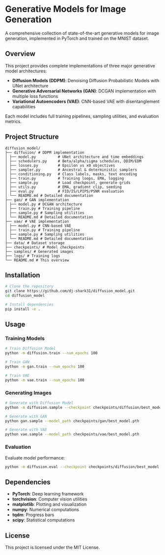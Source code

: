 # Generative Models for Image Generation

A comprehensive collection of state-of-the-art generative models for image generation, implemented in PyTorch and trained on the MNIST dataset.

## Overview

This project provides complete implementations of three major generative model architectures:

- **Diffusion Models (DDPM)**: Denoising Diffusion Probabilistic Models with UNet architecture
- **Generative Adversarial Networks (GAN)**: DCGAN implementation with multiple loss functions
- **Variational Autoencoders (VAE)**: CNN-based VAE with disentanglement capabilities

Each model includes full training pipelines, sampling utilities, and evaluation metrics.

## Project Structure

```
diffusion_model/
├── diffusion/ # DDPM implementation
│ ├── model.py          # UNet architecture and time embeddings
│ ├── schedulers.py     # Beta/alpha/sigma schedules, DDIM/EDM
│ ├── losses.py         # Epsilon vs x0 objectives
│ ├── sampler.py        # Ancestral & deterministic samplers
│ ├── conditioning.py   # Class labels, masks, text encoding
│ ├── train.py          # Training loops, EMA, logging
│ ├── sample.py         # Load checkpoint, generate grids
│ ├── utils.py          # EMA, gradient clip, seeding
│ ├── eval.py           # FID/IS/LPIPS/PSNR evaluation
│ └── README.md # Detailed documentation
├── gan/ # GAN implementation
│ ├── model.py # DCGAN architecture
│ ├── train.py # Training pipeline
│ ├── sample.py # Sampling utilities
│ └── README.md # Detailed documentation
├── vae/ # VAE implementation
│ ├── model.py # CNN-based VAE
│ ├── train.py # Training pipeline
│ ├── sample.py # Sampling utilities
│ └── README.md # Detailed documentation
├── data/ # Dataset storage
├── checkpoints/ # Model checkpoints
├── samples/ # Generated images
├── logs/ # Training logs
└── README.md # This overview
```

## Installation

```bash
# Clone the repository
git clone https://github.com/dj-shark31/diffusion_model.git
cd diffusion_model

# Install dependencies
pip install -e .
```

## Usage

### Training Models

```bash
# Train Diffusion Model
python -m diffusion.train --num_epochs 100

# Train GAN
python -m gan.train --num_epochs 100

# Train VAE
python -m vae.train --num_epochs 100
```


### Generating Images

```bash
# Generate with Diffusion Model
python -m diffusion.sample --checkpoint checkpoints/diffusion/best_model.pth

# Generate with GAN
python gan.sample --model_path checkpoints/gan/best_model.pth

# Generate with VAE
python vae.sample --model_path checkpoints/vae/best_model.pth
```


### Evaluation

Evaluate model performance:

```bash
python -m diffusion.eval --checkpoint checkpoints/diffusion/best_model.pth --num-samples 1000
```


##  Dependencies

- **PyTorch**: Deep learning framework
- **torchvision**: Computer vision utilities
- **matplotlib**: Plotting and visualization
- **numpy**: Numerical computations
- **tqdm**: Progress bars
- **scipy**: Statistical computations

## License

This project is licensed under the MIT License.
